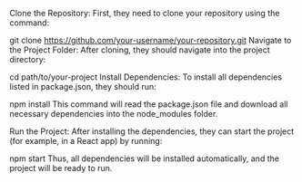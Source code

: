 Clone the Repository: First, they need to clone your repository using the command:


git clone https://github.com/your-username/your-repository.git
Navigate to the Project Folder: After cloning, they should navigate into the project directory:



cd path/to/your-project
Install Dependencies: To install all dependencies listed in package.json, they should run:


npm install
This command will read the package.json file and download all necessary dependencies into the node_modules folder.

Run the Project: After installing the dependencies, they can start the project (for example, in a React app) by running:

npm start
Thus, all dependencies will be installed automatically, and the project will be ready to run.